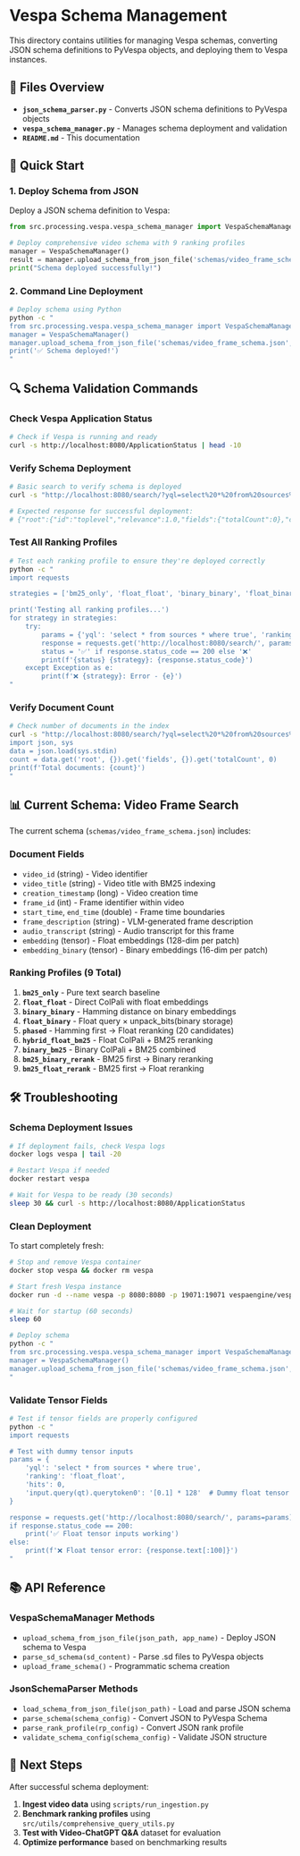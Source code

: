 # Vespa Schema Management

This directory contains utilities for managing Vespa schemas, converting JSON schema definitions to PyVespa objects, and deploying them to Vespa instances.

## 📁 Files Overview

- **`json_schema_parser.py`** - Converts JSON schema definitions to PyVespa objects
- **`vespa_schema_manager.py`** - Manages schema deployment and validation
- **`README.md`** - This documentation

## 🚀 Quick Start

### 1. Deploy Schema from JSON

Deploy a JSON schema definition to Vespa:

```python
from src.processing.vespa.vespa_schema_manager import VespaSchemaManager

# Deploy comprehensive video schema with 9 ranking profiles
manager = VespaSchemaManager()
result = manager.upload_schema_from_json_file('schemas/video_frame_schema.json', 'videosearch')
print("Schema deployed successfully!")
```

### 2. Command Line Deployment

```bash
# Deploy schema using Python
python -c "
from src.processing.vespa.vespa_schema_manager import VespaSchemaManager
manager = VespaSchemaManager()
manager.upload_schema_from_json_file('schemas/video_frame_schema.json', 'videosearch')
print('✅ Schema deployed!')
"
```

## 🔍 Schema Validation Commands

### Check Vespa Application Status

```bash
# Check if Vespa is running and ready
curl -s http://localhost:8080/ApplicationStatus | head -10
```

### Verify Schema Deployment

```bash
# Basic search to verify schema is deployed
curl -s "http://localhost:8080/search/?yql=select%20*%20from%20sources%20*%20where%20true&hits=0"

# Expected response for successful deployment:
# {"root":{"id":"toplevel","relevance":1.0,"fields":{"totalCount":0},"coverage":{"coverage":100,"documents":0,"full":true,"nodes":1,"results":1,"resultsFull":1}}}
```

### Test All Ranking Profiles

```bash
# Test each ranking profile to ensure they're deployed correctly
python -c "
import requests

strategies = ['bm25_only', 'float_float', 'binary_binary', 'float_binary', 'phased', 'hybrid_float_bm25', 'binary_bm25', 'bm25_binary_rerank', 'bm25_float_rerank']

print('Testing all ranking profiles...')
for strategy in strategies:
    try:
        params = {'yql': 'select * from sources * where true', 'ranking': strategy, 'hits': 0}
        response = requests.get('http://localhost:8080/search/', params=params)
        status = '✅' if response.status_code == 200 else '❌'
        print(f'{status} {strategy}: {response.status_code}')
    except Exception as e:
        print(f'❌ {strategy}: Error - {e}')
"
```

### Verify Document Count

```bash
# Check number of documents in the index
curl -s "http://localhost:8080/search/?yql=select%20*%20from%20sources%20*%20where%20true&hits=0" | python -c "
import json, sys
data = json.load(sys.stdin)
count = data.get('root', {}).get('fields', {}).get('totalCount', 0)
print(f'Total documents: {count}')
"
```

## 📊 Current Schema: Video Frame Search

The current schema (`schemas/video_frame_schema.json`) includes:

### Document Fields
- `video_id` (string) - Video identifier
- `video_title` (string) - Video title with BM25 indexing
- `creation_timestamp` (long) - Video creation time
- `frame_id` (int) - Frame identifier within video
- `start_time`, `end_time` (double) - Frame time boundaries
- `frame_description` (string) - VLM-generated frame description
- `audio_transcript` (string) - Audio transcript for this frame
- `embedding` (tensor<float>) - Float embeddings (128-dim per patch)
- `embedding_binary` (tensor<int8>) - Binary embeddings (16-dim per patch)

### Ranking Profiles (9 Total)

1. **`bm25_only`** - Pure text search baseline
2. **`float_float`** - Direct ColPali with float embeddings
3. **`binary_binary`** - Hamming distance on binary embeddings
4. **`float_binary`** - Float query × unpack_bits(binary storage)
5. **`phased`** - Hamming first → Float reranking (20 candidates)
6. **`hybrid_float_bm25`** - Float ColPali + BM25 reranking
7. **`binary_bm25`** - Binary ColPali + BM25 combined
8. **`bm25_binary_rerank`** - BM25 first → Binary reranking
9. **`bm25_float_rerank`** - BM25 first → Float reranking

## 🛠️ Troubleshooting

### Schema Deployment Issues

```bash
# If deployment fails, check Vespa logs
docker logs vespa | tail -20

# Restart Vespa if needed
docker restart vespa

# Wait for Vespa to be ready (30 seconds)
sleep 30 && curl -s http://localhost:8080/ApplicationStatus
```

### Clean Deployment

To start completely fresh:

```bash
# Stop and remove Vespa container
docker stop vespa && docker rm vespa

# Start fresh Vespa instance
docker run -d --name vespa -p 8080:8080 -p 19071:19071 vespaengine/vespa

# Wait for startup (60 seconds)
sleep 60

# Deploy schema
python -c "
from src.processing.vespa.vespa_schema_manager import VespaSchemaManager
manager = VespaSchemaManager()
manager.upload_schema_from_json_file('schemas/video_frame_schema.json', 'videosearch')
"
```

### Validate Tensor Fields

```bash
# Test if tensor fields are properly configured
python -c "
import requests

# Test with dummy tensor inputs
params = {
    'yql': 'select * from sources * where true',
    'ranking': 'float_float',
    'hits': 0,
    'input.query(qt).querytoken0': '[0.1] * 128'  # Dummy float tensor
}

response = requests.get('http://localhost:8080/search/', params=params)
if response.status_code == 200:
    print('✅ Float tensor inputs working')
else:
    print(f'❌ Float tensor error: {response.text[:100]}')
"
```

## 📚 API Reference

### VespaSchemaManager Methods

- `upload_schema_from_json_file(json_path, app_name)` - Deploy JSON schema to Vespa
- `parse_sd_schema(sd_content)` - Parse .sd files to PyVespa objects
- `upload_frame_schema()` - Programmatic schema creation

### JsonSchemaParser Methods

- `load_schema_from_json_file(json_path)` - Load and parse JSON schema
- `parse_schema(schema_config)` - Convert JSON to PyVespa Schema
- `parse_rank_profile(rp_config)` - Convert JSON rank profile
- `validate_schema_config(schema_config)` - Validate JSON structure

## 🎯 Next Steps

After successful schema deployment:

1. **Ingest video data** using `scripts/run_ingestion.py`
2. **Benchmark ranking profiles** using `src/utils/comprehensive_query_utils.py`
3. **Test with Video-ChatGPT Q&A** dataset for evaluation
4. **Optimize performance** based on benchmarking results